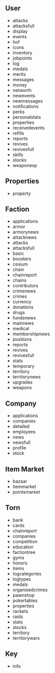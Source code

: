 ## User

- attacks
- attacksfull
- display
- events
- hof
- icons
- inventory
- jobpoints
- log
- medals
- merits
- messages
- money
- networth
- newevents
- newmessages
- notifications
- perks
- personalstats
- properties
- receivedevents
- refills
- reports
- revives
- revivesfull
- skills
- stocks
- weaponexp

## Properties

- property

## Faction

- applications
- armor
- armorynews
- attacknews
- attacks
- attacksfull
- basic
- boosters
- cesium
- chain
- chainreport
- chains
- contributors
- crimenews
- crimes
- currency
- donations
- drugs
- fundsnews
- mainnews
- medical
- membershipnews
- positions
- reports
- revives
- revivesfull
- stats
- temporary
- territory
- territorynews
- upgrades
- weapons

## Company

- applications
- companies
- detailed
- employees
- news
- newsfull
- profile
- stock

## Item Market

- bazaar
- itemmarket
- pointsmarket

## Torn

- bank
- cards
- chainreport
- companies
- competition
- education
- factiontree
- gyms
- honors
- items
- logcategories
- logtypes
- medals
- organisedcrimes
- pawnshop
- pokertables
- properties
- rackets
- raids
- stats
- stocks
- territory
- territorywars

## Key

- info